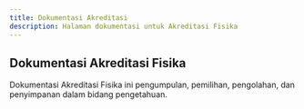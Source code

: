 ```yaml
---
title: Dokumentasi Akreditasi
description: Halaman dokumentasi untuk Akreditasi Fisika
---
```


## Dokumentasi Akreditasi Fisika
Dokumentasi Akreditasi Fisika ini pengumpulan, pemilihan, pengolahan, dan penyimpanan dalam bidang pengetahuan.
